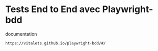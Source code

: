 # Tests End to End avec Playwright-bdd

documentation 
```bash
https://vitalets.github.io/playwright-bdd/#/
```

